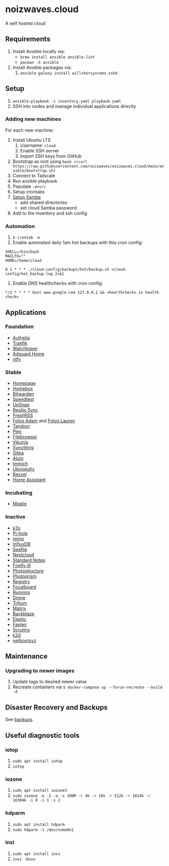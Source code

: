 # noizwaves.cloud

A self hosted cloud

## Requirements

1.  Install Ansible locally via:
    - `brew install ansible ansible-lint`
    - `pacman -S ansible`
1.  Install Ansible packages via:
    1.   `ansible-galaxy install willshersystems.sshd`

## Setup

1.  `ansible-playbook -i inventory.yaml playbook.yaml`
1.  SSH into nodes and manage individual applications directly

### Adding new machines

For each new machine:

1.  Install Ubuntu LTS
    1.  Username: `cloud`
    1.  Enable SSH server
    1.  Import SSH keys from GitHub
1.  Bootstrap as root using `bash <(curl https://raw.githubusercontent.com/noizwaves/noizwaves.cloud/main/ansible/bootstrap.sh)`
1.  Connect to Tailscale
1.  Run ansible playbook
1.  Populate `.envrc`
1.  Setup crontabs
1.  [Setup Samba](https://ubuntu.com/tutorials/install-and-configure-samba#1-overview)
    -  add shared directories
    -  set cloud Samba password
1.  Add to the inventory and ssh config

### Automation

1.  `$ crontab -e`
1.  Enable automated daily 1am hot backups with this cron config:
```
SHELL=/bin/bash
MAILTO=""
HOME=/home/cloud

0 1 * * * ./cloud-config/backups/hot/backup.sh >cloud-config/hot_backup.log 2>&1
```
1.  Enable DNS healthchecks with cron config:
```
*/2 * * * * host www.google.com 127.0.0.1 && <healthchecks.io health check>
```

## Applications

### Foundation

- [Authelia](./authelia/)
- [Traefik](./traefik/)
- [Watchtower](./watchtower/)
- [Adguard Home](./adguard/)
- [ntfy](./ntfy/)

### Stable

- [Homepage](./homepage/)
- [Homebox](./homebox/)
- [Bitwarden](./bitwarden/)
- [Speedtest](./speedtest/)
- [UpSnap](./upsnap/)
- [Resilio Sync](./resilio-sync/)
- [FreshRSS](./freshrss/)
- [Fotos Adam](./fotos/) and [Fotos Lauren](./fotos-lauren/)
- [Tandoor](./tandoor/)
- [Plex](./plex/)
- [Filebrowser](./filebrowser/)
- [Vikunja](./vikunja/)
- [Syncthing](./syncthing/)
- [Gitea](./gitea/)
- [Atuin](./atuin/)
- [Immich](./immich/)
- [Ubooquity](./ubooquity/)
- [Beszel](./beszel/)
- [Home Assistant](./homeassistant/)

### Incubating

- [Mealie](./mealie/)

### Inactive

- [k3s](./k3s/)
- [Pi-hole](./pihole)
- [minio](./minio/)
- [InfluxDB](./influxdb/)
- [Seafile](./seafile/)
- [Nextcloud](./nextcloud/)
- [Standard Notes](./standardnotes/)
- [Firefly III](./firefly-iii/)
- [Photostructure](./photostructure/)
- [Photoprism](./photoprism/)
- [Registry](./registry/)
- [Focalboard](./focalboard/)
- [Running](./running/)
- [Drone](./drone/)
- [Trilium](./trilium/)
- [Matrix](./matrix/)
- [Backblaze](./backblaze/)
- [Elastic](./elastic/)
- [Fasten](./fasten/)
- [Scrutiny](./scrutiny/)
- [k2d](./k2d/)
- [netbootxyz](./netbootxyz/)

## Maintenance

### Upgrading to newer images

1.  Update tags to desired newer value
1.  Recreate containers via `$ docker-compose up --force-recreate --build -d`

## Disaster Recovery and Backups

See [backups](./backups/).

## Useful diagnostic tools

### iotop
1.  `sudo apt install iotop`
1.  `iotop`

### iozone
1.  `sudo apt install iozone3`
1.  `sudo iozone -e -I -a -s 100M -r 4k -r 16k -r 512k -r 1024k -r 16384k -i 0 -i 1 -i 2`

### hdparm
1.  `sudo apt install hdparm`
1.  `sudo hdparm -t /dev/nvme0n1`

### inxi
1.  `sudo apt install inxi`
1.  `inxi -Dxxx`


